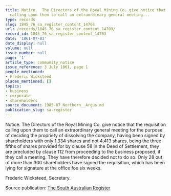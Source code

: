 ```yaml
---
title: Notice.  The Directors of the Royal Mining Co. give notice that the requisition
  calling upon them to call an extraordinary general meeting...
type: records
slug: 1845_76_sa_register_content_14703
url: /records/1845_76_sa_register_content_14703/
record_id: 1845_76_sa_register_content_14703
date: '1861-07-03'
date_display: null
volume: null
issue_number: null
page: '1'
article_type: community_notice
issue_reference: 3 July 1861, page 1
people_mentioned:
- Frederic Wicksteed
places_mentioned: []
topics:
- business
- corporate
- shareholders
source_document: 1985-87_Northern__Argus.md
publication_slug: sa-register
---
```


Notice.  The Directors of the Royal Mining Co. give notice that the requisition calling upon them to call an extraordinary general meeting for the purpose of deciding the propriety of dissolving the company, having been signed by shareholders with only 1,334 shares and not 4,413 shares, being the three fifths of shares provided for by clause 58 in the Deed of Settlement, they are precluded by clause 112 from proceeding to the business proposed, if they call a meeting.  They have therefore decided not to do so.  Only 28 out of more than 300 shareholders have signed the requisition, which has been lying for signature at the office foe six weeks.

Frederic Wicksteed, Secretary.

Source publication: [The South Australian Register](/publications/sa-register/)
